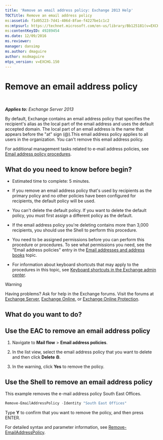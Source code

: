 ```yaml
---
title: 'Remove an email address policy: Exchange 2013 Help'
TOCTitle: Remove an email address policy
ms:assetid: f1d05223-7d41-406d-8fae-f4227be1c1c2
ms:mtpsurl: https://technet.microsoft.com/en-us/library/Bb125181(v=EXCHG.150)
ms:contentKeyID: 49289454
ms.date: 12/09/2016
ms.reviewer: 
manager: dansimp
ms.author: dmaguire
author: msdmaguire
mtps_version: v=EXCHG.150
---
```


# Remove an email address policy

 

_**Applies to:** Exchange Server 2013_


By default, Exchange contains an email address policy that specifies the recipient's alias as the local part of the email address and uses the default accepted domain. The local part of an email address is the name that appears before the "at" sign (@).This email address policy applies to all users in the organization. You can't remove this email address policy.

For additional management tasks related to e-mail address policies, see [Email address policy procedures](email-address-policy-procedures-exchange-2013-help.md).

## What do you need to know before begin?

  - Estimated time to complete: 5 minutes.

  - If you remove an email address policy that's used by recipients as the primary policy and no other policies have been configured for recipients, the default policy will be used.

  - You can't delete the default policy. If you want to delete the default policy, you must first assign a different policy as the default.

  - If the email address policy you're deleting contains more than 3,000 recipients, you should use the Shell to perform this procedure.

  - You need to be assigned permissions before you can perform this procedure or procedures. To see what permissions you need, see the "Email address policies" entry in the [Email addresses and address books](email-addresses-and-address-books-exchange-2013-help.md) topic.

  - For information about keyboard shortcuts that may apply to the procedures in this topic, see [Keyboard shortcuts in the Exchange admin center](keyboard-shortcuts-in-the-exchange-admin-center-2013-help.md).


> [!WARNING]
> Having problems? Ask for help in the Exchange forums. Visit the forums at <A href="https://go.microsoft.com/fwlink/p/?linkid=60612">Exchange Server</A>, <A href="https://go.microsoft.com/fwlink/p/?linkid=267542">Exchange Online</A>, or <A href="https://go.microsoft.com/fwlink/p/?linkid=285351">Exchange Online Protection</A>.



## What do you want to do?

## Use the EAC to remove an email address policy

1.  Navigate to **Mail flow** \> **Email address policies**.

2.  In the list view, select the email address policy that you want to delete and then click **Delete** ![Delete icon](images/Dd298078.14f639f6-61e8-4418-bbfb-0db14de9d2f5(EXCHG.150).gif "Delete icon").

3.  In the warning, click **Yes** to remove the policy.

## Use the Shell to remove an email address policy

This example removes the e-mail address policy South East Offices.

```powershell
Remove-EmailAddressPolicy -Identity "South East Offices"
```

Type **Y** to confirm that you want to remove the policy, and then press ENTER.

For detailed syntax and parameter information, see [Remove-EmailAddressPolicy](https://technet.microsoft.com/en-us/library/bb124504\(v=exchg.150\)).

